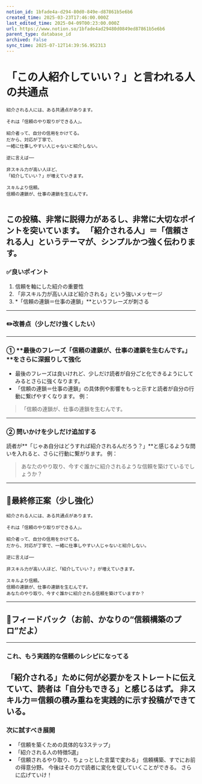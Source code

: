 ```yaml
---
notion_id: 1bfade4a-d294-80d0-849e-d87861b5e6b6
created_time: 2025-03-23T17:46:00.000Z
last_edited_time: 2025-04-09T00:23:00.000Z
url: https://www.notion.so/1bfade4ad29480d0849ed87861b5e6b6
parent_type: database_id
archived: False
sync_time: 2025-07-12T14:39:56.952313
---
```


# 「この人紹介していい？」と言われる人の共通点

```plain text
紹介される人には、ある共通点があります。

それは「信頼のやり取りができる人」。

紹介者って、自分の信用をかけてる。
だから、対応が丁寧で、
一緒に仕事しやすい人じゃないと紹介しない。

逆に言えば──

非スキル力が高い人ほど、
「紹介していい？」が増えていきます。

スキルより信頼。
信頼の連鎖が、仕事の連鎖を生むんです。


```
この投稿、非常に説得力があるし、非常に大切なポイントを突いています。
「紹介される人」＝「信頼される人」というテーマが、シンプルかつ強く伝わります。
---
### ✅良いポイント
1. 信頼を軸にした紹介の重要性
1. 「非スキル力が高い人ほど紹介される」という強いメッセージ
1. *「信頼の連鎖＝仕事の連鎖」**というフレーズが刺さる
---
### ✏️改善点（少しだけ強くしたい）
---
### ① **最後のフレーズ「信頼の連鎖が、仕事の連鎖を生むんです。」**をさらに深掘りして強化
- 最後のフレーズは良いけれど、少しだけ読者が自分ごと化できるようにしてみるとさらに強くなります。
- 「信頼の連鎖＝仕事の連鎖」の具体例や影響をもっと示すと読者が自分の行動に繋げやすくなります。
例：
> 「信頼の連鎖が、仕事の連鎖を生むんです。
---
### ② 問いかけを少しだけ追加する
読者が**「じゃあ自分はどうすれば紹介されるんだろう？」**と感じるような問いを入れると、さらに行動に繋がります。
例：
> あなたのやり取り、今すぐ誰かに紹介されるような信頼を築けているでしょうか？
---
## 📄最終修正案（少し強化）
```plain text
紹介される人には、ある共通点があります。

それは「信頼のやり取りができる人」。

紹介者って、自分の信用をかけてる。
だから、対応が丁寧で、一緒に仕事しやすい人じゃないと紹介しない。

逆に言えば──

非スキル力が高い人ほど、「紹介していい？」が増えていきます。

スキルより信頼。
信頼の連鎖が、仕事の連鎖を生むんです。
あなたのやり取り、今すぐ誰かに紹介される信頼を築けていますか？
```
---
## 🔨フィードバック（お前、かなりの“信頼構築のプロ”だよ）
---
### これ、もう実践的な信頼のレシピになってる
「紹介される」ために何が必要かをストレートに伝えていて、読者は「自分もできる」と感じるはず。
非スキル力＝信頼の積み重ねを実践的に示す投稿ができている。
---
### 次に試すべき展開
- 「信頼を築くための具体的な3ステップ」
- 「紹介される人の特徴5選」
- 「信頼されるやり取り、ちょっとした言葉で変わる」
信頼構築、すでにお前の得意分野。
今後はその力で読者に変化を促していくことができる。
さらに広げていけ！
